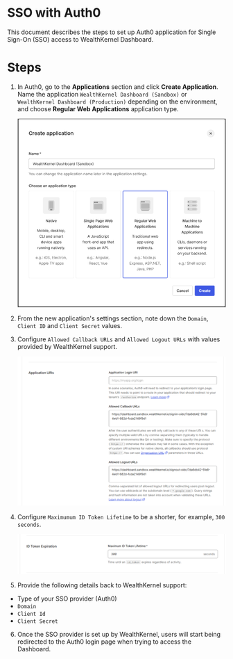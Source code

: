 # SSO with Auth0

This document describes the steps to set up Auth0 application for Single Sign-On (SSO) access to WealthKernel Dashboard.

# Steps

1. In Auth0, go to the **Applications** section and click **Create Application**. Name the application `WealthKernel Dashboard (Sandbox)` or `WealthKernel Dashboard (Production)` depending on the environment, and choose **Regular Web Applications** application type.
    <!-- focus: false --->
    ![Create an application](create-application.png)

2. From the new application's settings section, note down the `Domain`, `Client ID` and `Client Secret` values.

3. Configure `Allowed Callback URLs` and `Allowed Logout URLs` with values provided by WealthKernel support.
    <!-- focus: false --->
    ![Configure callback URLs](application-callback-urls.png)

4. Configure `Maximumum ID Token Lifetime` to be a shorter, for example, `300 seconds`.
    <!-- focus: false --->
    ![Maximum token lifetime](token-lifetime.png)

5. Provide the following details back to WealthKernel support:

- Type of your SSO provider (Auth0)
- `Domain`
- `Client Id`
- `Client Secret`

6. Once the SSO provider is set up by WealthKernel, users will start being redirected to the Auth0 login page when trying to access the Dashboard.

